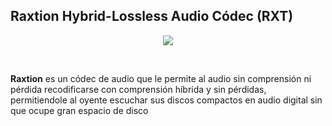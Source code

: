 ## Raxtion Hybrid-Lossless Audio Códec (RXT)

<p align="center">
  <img src="https://raw.githubusercontent.com/pauloabr18/RXT/main/designs/logo.png">
</p><br>

<b>Raxtion</b> es un códec de audio que le permite al audio sin comprensión ni pérdida recodificarse con comprensión híbrida y sin pérdidas, permitiendole al oyente escuchar sus discos compactos en audio digital sin que ocupe gran espacio de disco